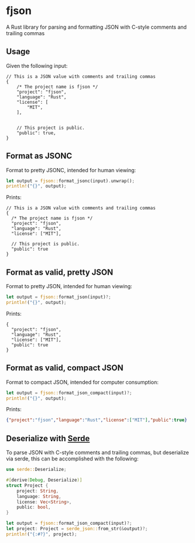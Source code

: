 # fjson

A Rust library for parsing and formatting JSON with C-style comments and
trailing commas

## Usage

Given the following input:

```jsonc
// This is a JSON value with comments and trailing commas
{
    /* The project name is fjson */
    "project": "fjson",
    "language": "Rust",
    "license": [
        "MIT",
    ],


    // This project is public.
    "public": true,
}
```

## Format as JSONC

Format to pretty JSONC, intended for human viewing:

```rust
let output = fjson::format_jsonc(input).unwrap();
println!("{}", output);
```

Prints:

```jsonc
// This is a JSON value with comments and trailing commas
{
  /* The project name is fjson */
  "project": "fjson",
  "language": "Rust",
  "license": ["MIT"],

  // This project is public.
  "public": true
}
```


## Format as valid, pretty JSON

Format to pretty JSON, intended for human viewing:

```rust
let output = fjson::format_json(input)?;
println!("{}", output);
```

Prints:

```jsonc
{
  "project": "fjson",
  "language": "Rust",
  "license": ["MIT"],
  "public": true
}
```

## Format as valid, compact JSON

Format to compact JSON, intended for computer consumption:

```rust
let output = fjson::format_json_compact(input)?;
println!("{}", output);
```

Prints:

```json
{"project":"fjson","language":"Rust","license":["MIT"],"public":true}
```

## Deserialize with [Serde](https://serde.rs/)

To parse JSON with C-style comments and trailing commas, but deserialize via
serde, this can be accomplished with the following:

```rust
use serde::Deserialize;

#[derive(Debug, Deserialize)]
struct Project {
    project: String,
    language: String,
    license: Vec<String>,
    public: bool,
}

let output = fjson::format_json_compact(input)?;
let project: Project = serde_json::from_str(&output)?;
println!("{:#?}", project);
```
